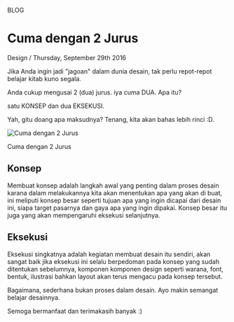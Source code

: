 <p class="type">BLOG</p>

# Cuma dengan 2 Jurus

<p class="meta">Design  /  Thursday, September 29th 2016</p>

Jika Anda ingin jadi "jagoan" dalam dunia desain, tak perlu repot-repot belajar kitab kuno segala.

Anda cukup mengusai 2 (dua) jurus. iya cuma DUA. Apa itu?

satu KONSEP dan dua EKSEKUSI.

Yah, gitu doang apa maksudnya? Tenang, kita akan bahas lebih rinci :D.

![Cuma dengan 2 Jurus](https://farooq-agent.web.app/assets/images/blog/small/B7Kks1Qf_post_image.jpg)

<p class="caption">Cuma dengan 2 Jurus</p>

## Konsep

Membuat konsep adalah langkah awal yang penting dalam proses desain karana dalam melakukannya kita akan menentukan apa yang akan di buat, ini meliputi konsep besar seperti tujuan apa yang ingin dicapai dari desain ini, siapa target pasarnya dan gaya apa yang ingin dipakai. Konsep besar itu juga yang akan mempengaruhi eksekusi selanjutnya.

## Eksekusi

Eksekusi singkatnya adalah kegiatan membuat desain itu sendiri, akan sangat baik jika eksekusi ini selalu berpedoman pada konsep yang sudah ditentukan sebelumnya, komponen komponen design seperti warana, font, bentuk, ilustrasi bahkan layout akan terus mengacu pada konsep tersebut.

Bagaimana, sederhana bukan proses dalam desain. Ayo makin semangat belajar desainnya.

Semoga bermanfaat dan terimakasih banyak :)
